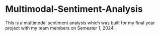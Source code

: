 # Multimodal-Sentiment-Analysis

This is a multimodal sentiment analysis which was built for my final year project with my team members on Semester 1, 2024.
